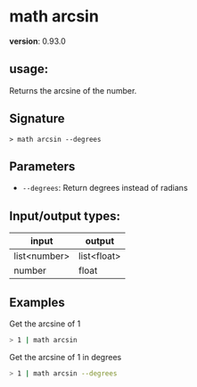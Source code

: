 # math arcsin

**version**: 0.93.0

## **usage**:

Returns the arcsine of the number.

## Signature

`> math arcsin --degrees`

## Parameters

- `--degrees`: Return degrees instead of radians

## Input/output types:

| input          | output        |
| -------------- | ------------- |
| list\<number\> | list\<float\> |
| number         | float         |

## Examples

Get the arcsine of 1

```bash
> 1 | math arcsin
```

Get the arcsine of 1 in degrees

```bash
> 1 | math arcsin --degrees
```
